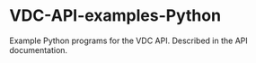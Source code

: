 # VDC-API-examples-Python
Example Python programs for the VDC API. Described in the API documentation.
